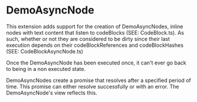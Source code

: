 # DemoAsyncNode

This extension adds support for the creation of DemoAsyncNodes, inline nodes
with text content that listen to codeBlocks (SEE: CodeBlock.ts). As such, whether
or not they are considered to be dirty since their last execution depends on their
codeBlockReferences and codeBlockHashes (SEE: CodeBlockAsyncNode.ts)

Once the DemoAsyncNode has been executed once, it can't ever go back to being in a
non executed state.

DemoAsyncNodes create a promise that resolves after a specified period of time.
This promise can either resolve successfully or with an error. The DemoAsyncNode's
view reflects this.
